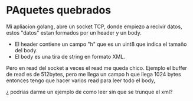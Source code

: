 # PAquetes quebrados

Mi apliacion golang, abre un socket TCP, donde empiezo a recivir datos, estos "datos" estan formados por un header y un body. 

- El header contiene un campo "h" que es un uint8 que indica el tamaño del body. 
- El body es una tira de string en formato  XML. 

Pero en read del socket a veces el read me queda chico. Ejemplo el buffer de read es de 512bytes, pero me llega un campo h que llega 1024 bytes entonces tengo que hacer varios read para leer todo el body, 

¿ podrias darme un ejemplo de como leer sin que se trunque el xml?